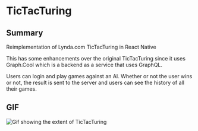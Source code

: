 # TicTacTuring
## Summary
Reimplementation of Lynda.com TicTacTuring in React Native

This has some enhancements over the original TicTacTuring since it uses Graph.Cool which is a backend as a service that uses GraphQL.

Users can login and play games against an AI. Whether or not the user wins or not, the result is sent to the server and users can see the history of all their games.

## GIF

![Gif showing the extent of TicTacTuring](https://github.com/mrdokenny/TicTacTuring/blob/master/media/TicTacTuring.gif)
